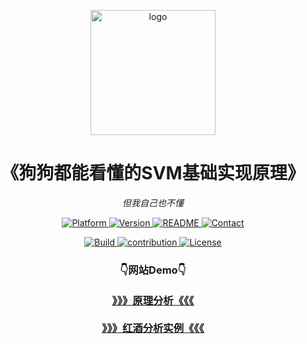 <p align="center">
    <img src="https://i.loli.net/2021/05/11/yXM4PxoQOqEpsrn.png" alt="logo" width=200 height=200 />
</p>
<h1 align="center">《狗狗都能看懂的SVM基础实现原理》</h1>
<p align="center">
    <em>但我自己也不懂</em>
</p>
<p align="center">
    <a href="https://www.mathworks.com/">
        <img src="https://img.shields.io/badge/Platform-docsify-brightgreen.svg" alt="Platform">
    </a>
    <a href="https://github.com/cybercolyce/SVM-learn">
        <img src="https://img.shields.io/badge/Version--0.5-red.svg" alt="Version">
    </a>
    <a href="https://github.com/cybercolyce/SVM-learn/blob/main/README.md">
        <img src="https://img.shields.io/badge/Readme-Clickhere-yellow.svg" alt="README">
    </a>
    <a href="http://cybercolyce.github.io/">
        <img src="https://img.shields.io/badge/Contact-Github-orange.svg" alt="Contact">
    </a><p align="center">
    <a href="https://github.com/me-shaon/GLWTPL/blob/master/LICENSE">
        <img src="https://img.shields.io/badge/Build-passing-purple.svg" alt="Build">
    </a>
    <a href="https://github.com/cybercolyce">
        <img src="https://img.shields.io/badge/Contribution-Welcome-blue.svg" alt="contribution">
    </a>
    <a href="https://github.com/me-shaon/GLWTPL/blob/master/LICENSE">
        <img src="https://img.shields.io/badge/License-GLWT-critical.svg" alt="License">
    </a>
</p>
<h3 align = 'center'>
    <center>👇网站Demo👇</center>
    <center><a href='https://cybercolyce.github.io/SVM-learn/'><br>》》》原理分析《《《</a></center><br>
<center><a href='https://cybercolyce.github.io/RWine/'>》》》红酒分析实例《《《</a></center>
</h3>

